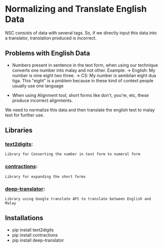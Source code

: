# Normalizing and Translate English Data
NSC consists of data with several tags. So, if we directly input this data into a translator, translation produced is incorrect. 
## Problems with English Data
- Numbers present in sentence in the text form, when using our technique converts one number into malay and not other.
Example: 
-> English: My number is nine eight two three.
-> CS:      My number is sembilan eight dua tiga.
This "eight" is a problem because in these kind of context people usually use one language

- When using Alignment tool, short forms like don't, you're, etc, these produce incorrect alignments.

We need to normalize this data and then translate the english text to malay text for further use.

## Libraries
### [text2digits](https://pypi.org/project/text2digits/):
    Library for Converting the number in text form to numeral form
### [contractions](https://pypi.org/project/contractions/):
    Library for expanding the short forms
### [deep-translator](https://pypi.org/project/deep-translator/):
    Library using Google translate API to translate between English and Malay

## Installations
- pip install text2digits
- pip install contractions
- pip install deep-translator